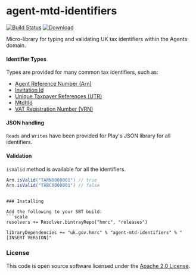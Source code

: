 
# agent-mtd-identifiers
 
[![Build Status](https://travis-ci.org/hmrc/agent-mtd-identifiers.svg?branch=master)](https://travis-ci.org/hmrc/agent-mtd-identifiers) [ ![Download](https://api.bintray.com/packages/hmrc/releases/agent-mtd-identifiers/images/download.svg) ](https://bintray.com/hmrc/releases/agent-mtd-identifiers/_latestVersion)

Micro-library for typing and validating UK tax identifiers within the Agents domain.

#### Identifier Types

Types are provided for many common tax identifiers, such as:

* [Agent Reference Number (Arn)](src/main/scala/uk/gov/hmrc/agentmtdidentifiers/model/Arn.scala)
* [Invitation Id](src/main/scala/uk/gov/hmrc/agentmtdidentifiers/model/InvitationId.scala)
* [Unique Taxpayer References (UTR)](src/main/scala/uk/gov/hmrc/agentmtdidentifiers/model/Utr.scala)
* [MtdItId](src/main/scala/uk/gov/hmrc/agentmtdidentifiers/model/MtdItId.scala)
* [VAT Registration Number (VRN)](src/main/scala/uk/gov/hmrc/agentmtdidentifiers/model/Vrn.scala)

#### JSON handling

`Reads` and `Writes` have been provided for Play's JSON library for all identifiers.

#### Validation
`isValid` method is available for all the identifiers.

```scala
Arn.isValid("TARN0000001") // true
Arn.isValid("TABC0000001") // false
```

```

### Installing

Add the following to your SBT build:
```scala
resolvers += Resolver.bintrayRepo("hmrc", "releases")

libraryDependencies += "uk.gov.hmrc" % "agent-mtd-identifiers" % "[INSERT VERSION]"
```


### License

This code is open source software licensed under the [Apache 2.0 License]("http://www.apache.org/licenses/LICENSE-2.0.html").
    
